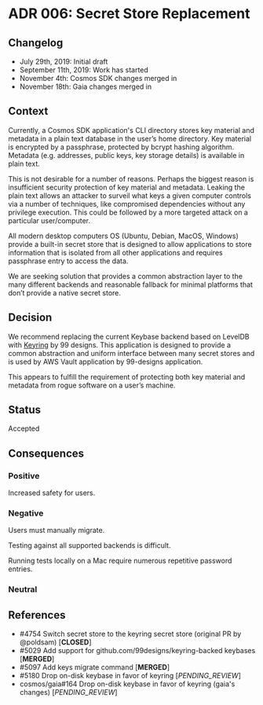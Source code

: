 # ADR 006: Secret Store Replacement

## Changelog

* July 29th, 2019: Initial draft
* September 11th, 2019: Work has started
* November 4th: Cosmos SDK changes merged in
* November 18th: Gaia changes merged in

## Context

Currently, a Cosmos SDK application's CLI directory stores key material and metadata in a plain text database in the user’s home directory.  Key material is encrypted by a passphrase, protected by bcrypt hashing algorithm. Metadata (e.g. addresses, public keys, key storage details) is available in plain text.

This is not desirable for a number of reasons. Perhaps the biggest reason is insufficient security protection of key material and metadata. Leaking the plain text allows an attacker to surveil what keys a given computer controls via a number of techniques, like compromised dependencies without any privilege execution. This could be followed by a more targeted attack on a particular user/computer.

All modern desktop computers OS (Ubuntu, Debian, MacOS, Windows) provide a built-in secret store that is designed to allow applications to store information that is isolated from all other applications and requires passphrase entry to access the data.

We are seeking solution that provides a common abstraction layer to the many different backends and reasonable fallback for minimal platforms that don’t provide a native secret store.

## Decision

We recommend replacing the current Keybase backend based on LevelDB with [Keyring](https://github.com/99designs/keyring) by 99 designs. This application is designed to provide a common abstraction and uniform interface between many secret stores and is used by AWS Vault application by 99-designs application.

This appears to fulfill the requirement of protecting both key material and metadata from rogue software on a user’s machine.

## Status

Accepted

## Consequences

### Positive

Increased safety for users.

### Negative

Users must manually migrate.

Testing against all supported backends is difficult.

Running tests locally on a Mac require numerous repetitive password entries.

### Neutral



## References

* #4754 Switch secret store to the keyring secret store (original PR by @poldsam) [__CLOSED__]
* #5029 Add support for github.com/99designs/keyring-backed keybases [__MERGED__]
* #5097 Add keys migrate command [__MERGED__]
* #5180 Drop on-disk keybase in favor of keyring [_PENDING_REVIEW_]
* cosmos/gaia#164 Drop on-disk keybase in favor of keyring (gaia's changes) [_PENDING_REVIEW_]
